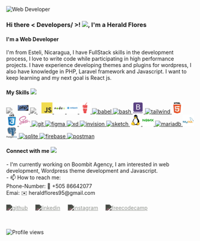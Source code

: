 ![Web Developer](https://media-exp1.licdn.com/dms/image/C5616AQGZ3u-c0-XfIg/profile-displaybackgroundimage-shrink_350_1400/0/1635823599010?e=1641427200&v=beta&t=gM-yk-u3Z5CIG97eFYdQszVqrtfLZRCUUH9KVH6lcDE)
<h3> Hi there < Developers/ >! <img src = "https://raw.githubusercontent.com/MartinHeinz/MartinHeinz/master/wave.gif" width = 30px>, I'm a Herald Flores</h3>

#### I'm a Web Developer
I'm from Esteli, Nicaragua, I have FullStack skills in the development process, I love to write code while participating in high performance projects.
I have experience developing themes and plugins for wordpress, I also have knowledge in PHP, Laravel framework and Javascript.
I want to keep learning and my next goal is React js.

<h4>My Skills <img src = "https://media2.giphy.com/media/QssGEmpkyEOhBCb7e1/giphy.gif?cid=ecf05e47a0n3gi1bfqntqmob8g9aid1oyj2wr3ds3mg700bl&rid=giphy.gif" width = 22px> </h4>

<p align="left"> 
<a style="margin-right: 10px;" href= https://github.com/rahulbanerjee26?tab=repositories&q=&type=&language=wordpress&sort= > <img style="filter: grayscale(100%);" width ='30px' src ='https://raw.githubusercontent.com/rahulbanerjee26/githubAboutMeGenerator/main/icons/wordpress.svg'> </a>
<a href="https://www.php.net" target="_blank"> <img src="https://raw.githubusercontent.com/devicons/devicon/master/icons/php/php-original.svg" alt="php" width="30" height="30"/> </a> 
<a style="margin-right: 10px;" href= https://github.com/rahulbanerjee26?tab=repositories&q=&type=&language=laravel&sort= > <img style="filter: grayscale(100%);" width ='30px' src ='https://raw.githubusercontent.com/rahulbanerjee26/githubAboutMeGenerator/main/icons/laravel.svg'> </a>
<a href="https://developer.mozilla.org/en-US/docs/Web/JavaScript" target="_blank"> <img src="https://raw.githubusercontent.com/devicons/devicon/master/icons/javascript/javascript-original.svg" alt="javascript" width="30" height="30"/> </a> 
<a href="https://nodejs.org" target="_blank"> <img src="https://raw.githubusercontent.com/devicons/devicon/master/icons/nodejs/nodejs-original-wordmark.svg" alt="nodejs" width="30" height="30"/> </a>
<a href="https://webpack.js.org" target="_blank"> <img src="https://raw.githubusercontent.com/devicons/devicon/d00d0969292a6569d45b06d3f350f463a0107b0d/icons/webpack/webpack-original-wordmark.svg" alt="webpack" width="30" height="30"/> </a> 
<a href="https://gulpjs.com" target="_blank"> <img src="https://raw.githubusercontent.com/devicons/devicon/master/icons/gulp/gulp-plain.svg" alt="gulp" width="30" height="30"/> </a>
<a href="https://babeljs.io/" target="_blank"> <img src="https://www.vectorlogo.zone/logos/babeljs/babeljs-icon.svg" alt="babel" width="30" height="30"/> </a> 
<a href="https://www.gnu.org/software/bash/" target="_blank"> <img src="https://www.vectorlogo.zone/logos/gnu_bash/gnu_bash-icon.svg" alt="bash" width="30" height="30"/> </a> 
<a href="https://getbootstrap.com" target="_blank"> <img src="https://raw.githubusercontent.com/devicons/devicon/master/icons/bootstrap/bootstrap-plain-wordmark.svg" alt="bootstrap" width="30" height="30"/> </a> 
<a href="https://tailwindcss.com/" target="_blank"> <img src="https://www.vectorlogo.zone/logos/tailwindcss/tailwindcss-icon.svg" alt="tailwind" width="30" height="30"/> </a>
<a href="https://www.w3.org/html/" target="_blank"> <img src="https://raw.githubusercontent.com/devicons/devicon/master/icons/html5/html5-original-wordmark.svg" alt="html5" width="30" height="30"/> </a>
<a href="https://www.w3schools.com/css/" target="_blank"> <img src="https://raw.githubusercontent.com/devicons/devicon/master/icons/css3/css3-original-wordmark.svg" alt="css3" width="30" height="30"/> </a> 
<a href="https://sass-lang.com" target="_blank"> <img src="https://raw.githubusercontent.com/devicons/devicon/master/icons/sass/sass-original.svg" alt="sass" width="30" height="30"/> </a>
<a href="https://git-scm.com/" target="_blank"> <img src="https://www.vectorlogo.zone/logos/git-scm/git-scm-icon.svg" alt="git" width="30" height="30"/> </a>
<a href="https://www.figma.com/" target="_blank"> <img src="https://www.vectorlogo.zone/logos/figma/figma-icon.svg" alt="figma" width="30" height="30"/> </a>  
<a href="https://www.adobe.com/products/xd.html" target="_blank"> <img src="https://cdn.worldvectorlogo.com/logos/adobe-xd.svg" alt="xd" width="30" height="30"/> </a> 
<a href="https://www.invisionapp.com/" target="_blank"> <img src="https://www.vectorlogo.zone/logos/invisionapp/invisionapp-icon.svg" alt="invision" width="30" height="30"/> </a> 
<a href="https://www.sketch.com/" target="_blank"> <img src="https://www.vectorlogo.zone/logos/sketchapp/sketchapp-icon.svg" alt="sketch" width="30" height="30"/> </a> 
<a href="https://www.linux.org/" target="_blank"> <img src="https://raw.githubusercontent.com/devicons/devicon/master/icons/linux/linux-original.svg" alt="linux" width="30" height="30"/> </a> 
<a href="https://www.nginx.com" target="_blank"> <img src="https://raw.githubusercontent.com/devicons/devicon/master/icons/nginx/nginx-original.svg" alt="nginx" width="30" height="30"/> </a> 
<a href="https://mariadb.org/" target="_blank"> <img src="https://www.vectorlogo.zone/logos/mariadb/mariadb-icon.svg" alt="mariadb" width="30" height="30"/> </a> 
<a href="https://www.mysql.com/" target="_blank"> <img src="https://raw.githubusercontent.com/devicons/devicon/master/icons/mysql/mysql-original-wordmark.svg" alt="mysql" width="30" height="30"/> </a>
<a href="https://www.postgresql.org" target="_blank"> <img src="https://raw.githubusercontent.com/devicons/devicon/master/icons/postgresql/postgresql-original-wordmark.svg" alt="postgresql" width="30" height="30"/> </a> 
<a href="https://www.sqlite.org/" target="_blank"> <img src="https://www.vectorlogo.zone/logos/sqlite/sqlite-icon.svg" alt="sqlite" width="30" height="30"/> </a> 
<a href="https://firebase.google.com/" target="_blank"> <img src="https://www.vectorlogo.zone/logos/firebase/firebase-icon.svg" alt="firebase" width="30" height="30"/> </a>
<a href="https://postman.com" target="_blank"> <img src="https://www.vectorlogo.zone/logos/getpostman/getpostman-icon.svg" alt="postman" width="30" height="30"/> </a>  
</p>

<h4> Connect with me <img src='https://raw.githubusercontent.com/ShahriarShafin/ShahriarShafin/main/Assets/handshake.gif' width="60px"> </h4>
- I'm currently working on Boombit Agency, I am interested in web development, Wordpress theme development and Javascript. <br/>
- 📫 How to reach me: <br/>Phone-Number: 📱 +505 86642077 <br/>Emai: ✉️ heraldflores95@gmail.com 
<br/><br/>

<div style="display:flex;flex-wrap:wrap;">
<a style="margin-right: 10px;" href= https://github.com/Herald-Flores > <img src='https://cdn.jsdelivr.net/npm/simple-icons@3.0.1/icons/github.svg' alt='github' height='25' style="margin-right: 10px;filter: invert(100%) sepia(20%) saturate(100%) hue-rotate(52deg) brightness(70%) contrast(50%)"> </a>
<a style="margin-right: 10px;" href= www.linkedin.com/in/herald-flores/ > <img src='https://cdn.jsdelivr.net/npm/simple-icons@3.0.1/icons/linkedin.svg' alt='linkedin' height='25' style="margin-right: 10px;filter: invert(100%) sepia(20%) saturate(100%) hue-rotate(52deg) brightness(70%) contrast(50%)"> </a>
<a style="margin-right: 10px;" href= https://www.instagram.com/heraldflores95/ > <img src='https://cdn.jsdelivr.net/npm/simple-icons@3.0.1/icons/instagram.svg' alt='instagram' height='25' style="margin-right: 10px;filter: invert(100%) sepia(20%) saturate(100%) hue-rotate(52deg) brightness(70%) contrast(50%)"> </a>
<a style="margin-right: 10px;" href= https://www.freecodecamp.org/herald95 > <img src='https://cdn.jsdelivr.net/npm/simple-icons@3.0.1/icons/freecodecamp.svg' alt='freecodecamp' height='25' style="margin-right: 10px;filter: invert(100%) sepia(20%) saturate(100%) hue-rotate(52deg) brightness(70%) contrast(50%)"> </a>
</div>
<br/><br/>

![Profile views](https://gpvc.arturio.dev/Herald-Flores)  
